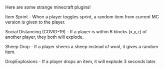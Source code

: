 Here are some strange minecraft plugins!

Item Sprint - When a player toggles sprint, a random item from current MC version is given to the player.

Social Distancing (COVID-19) - If a player is within 6 blocks (x,y,z) of another player, they both will explode.

Sheep Drop - If a player sheers a sheep instead of wool, it gives a random item.

DropExplosions - If a player drops an item, it will explode 3 seconds later.
